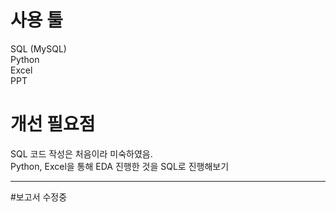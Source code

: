 # 사용 툴
SQL (MySQL)  
Python  
Excel  
PPT

# 개선 필요점
SQL 코드 작성은 처음이라 미숙하였음.  
Python, Excel을 통해 EDA 진행한 것을 SQL로 진행해보기

---
#보고서 수정중
